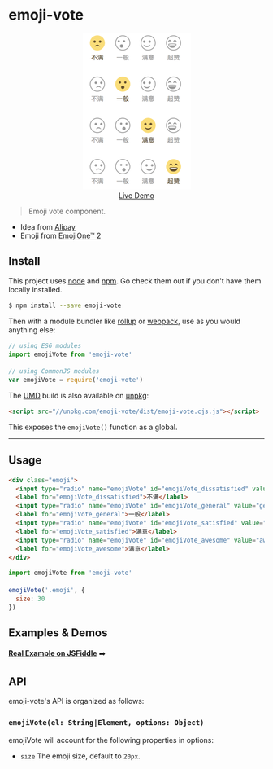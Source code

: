 # emoji-vote

<p align="center">
  <a href="https://jsfiddle.net/fireyy/q1c2zcya/" target="_blank">
    <img src="demo.png" width="213">
    <br>
    Live Demo
  </a>
</p>

> Emoji vote component.

- Idea from [Alipay](https://alipay.com)
- Emoji from [EmojiOne™ 2](https://emojitwo.github.io/)

## Install

This project uses [node](http://nodejs.org) and [npm](https://npmjs.com). Go check them out if you don't have them locally installed.

```sh
$ npm install --save emoji-vote
```

Then with a module bundler like [rollup](http://rollupjs.org/) or [webpack](https://webpack.js.org/), use as you would anything else:

```javascript
// using ES6 modules
import emojiVote from 'emoji-vote'

// using CommonJS modules
var emojiVote = require('emoji-vote')
```

The [UMD](https://github.com/umdjs/umd) build is also available on [unpkg](https://unpkg.com):

```html
<script src="//unpkg.com/emoji-vote/dist/emoji-vote.cjs.js"></script>
```

This exposes the `emojiVote()` function as a global.

* * *

## Usage

```html
<div class="emoji">
  <input type="radio" name="emojiVote" id="emojiVote_dissatisfied" value="dissatisfied">
  <label for="emojiVote_dissatisfied">不满</label>
  <input type="radio" name="emojiVote" id="emojiVote_general" value="general">
  <label for="emojiVote_general">一般</label>
  <input type="radio" name="emojiVote" id="emojiVote_satisfied" value="satisfied">
  <label for="emojiVote_satisfied">满意</label>
  <input type="radio" name="emojiVote" id="emojiVote_awesome" value="awesome">
  <label for="emojiVote_awesome">满意</label>
</div>
```

```js
import emojiVote from 'emoji-vote'

emojiVote('.emoji', {
  size: 30
})
```

## Examples & Demos

[**Real Example on JSFiddle**](https://jsfiddle.net/fireyy/q1c2zcya/) ➡️

## API

emoji-vote's API is organized as follows:

### `emojiVote(el: String|Element, options: Object)`

emojiVote will account for the following properties in options:

  * `size` The emoji size, default to `20px`.
